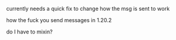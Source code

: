 currently needs a quick fix to change how the msg is sent to work


how the fuck you send messages in 1.20.2

do I have to mixin?
